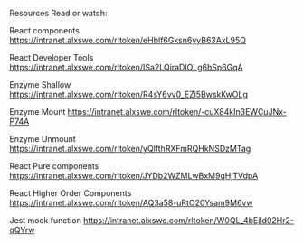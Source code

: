 Resources
Read or watch:

React components
https://intranet.alxswe.com/rltoken/eHblf6Gksn6yyB63AxL95Q

React Developer Tools
https://intranet.alxswe.com/rltoken/ISa2LQiraDIOLg6hSp6GqA

Enzyme Shallow
https://intranet.alxswe.com/rltoken/R4sY6vv0_EZi5BwskKwOLg

Enzyme Mount
https://intranet.alxswe.com/rltoken/-cuX84kIn3EWCuJNx-P74A

Enzyme Unmount
https://intranet.alxswe.com/rltoken/yQlfthRXFmRQHkNSDzMTag

React Pure components
https://intranet.alxswe.com/rltoken/JYDb2WZMLwBxM9qHjTVdpA

React Higher Order Components
https://intranet.alxswe.com/rltoken/AQ3a58-uRtO20Ysam9M6vw

Jest mock function
https://intranet.alxswe.com/rltoken/W0QL_4bEjld02Hr2-qQYrw
